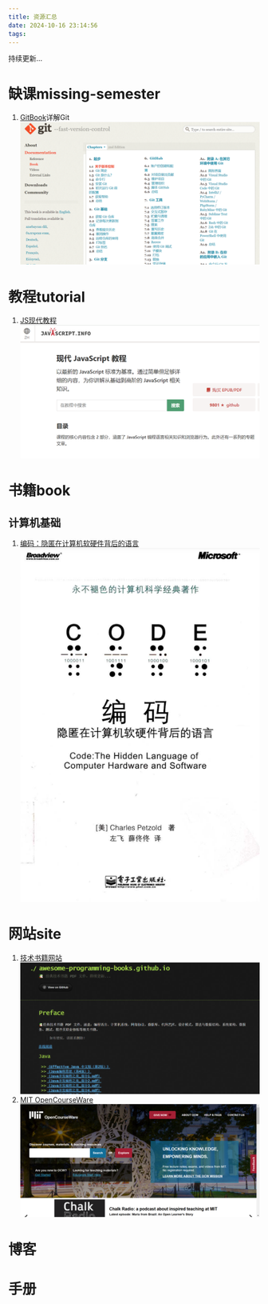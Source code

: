 ```yaml
---
title: 资源汇总
date: 2024-10-16 23:14:56
tags:
---
```

持续更新...

#  缺课missing-semester
1. [GitBook](https://git-scm.com/book/zh/v2/%e8%b5%b7%e6%ad%a5-%e5%85%b3%e4%ba%8e%e7%89%88%e6%9c%ac%e6%8e%a7%e5%88%b6)详解Git
   ![alt text](resource/ocean/tutorial/tutorials.png)
# 教程tutorial
1. [JS现代教程](https://zh.javascript.info/)
   ![alt text](resource/ocean/tutorial/jsinfo.png)
# 书籍book
## 计算机基础
1. [编码：隐匿在计算机软硬件背后的语言](https://awesome-programming-books.github.io/computer-system/%E7%BC%96%E7%A0%81%EF%BC%9A%E9%9A%90%E5%8C%BF%E5%9C%A8%E8%AE%A1%E7%AE%97%E6%9C%BA%E8%BD%AF%E7%A1%AC%E4%BB%B6%E8%83%8C%E5%90%8E%E7%9A%84%E8%AF%AD%E8%A8%80.pdf)
   ![code](resource/ocean/book/book-code.png)
# 网站site
1. [技术书籍网站](https://awesome-programming-books.github.io/)
   ![book](resource/ocean/site/awesomebook.png)
2. [MIT OpenCourseWare](https://ocw.mit.edu/)
   ![alt text](resource/ocean/site/mitocw.png)
# 博客
# 手册